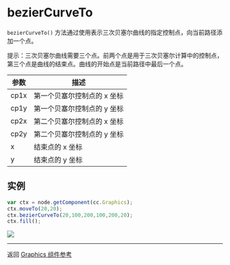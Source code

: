 # bezierCurveTo

`bezierCurveTo()` 方法通过使用表示三次贝塞尔曲线的指定控制点，向当前路径添加一个点。

提示：三次贝塞尔曲线需要三个点。前两个点是用于三次贝塞尔计算中的控制点，第三个点是曲线的结束点。曲线的开始点是当前路径中最后一个点。

| 参数 |   描述
| -------------- | ----------- |
|cp1x | 第一个贝塞尔控制点的 x 坐标
|cp1y | 第一个贝塞尔控制点的 y 坐标
|cp2x | 第二个贝塞尔控制点的 x 坐标
|cp2y | 第二个贝塞尔控制点的 y 坐标
|x | 结束点的 x 坐标
|y | 结束点的 y 坐标

## 实例

```javascript
var ctx = node.getComponent(cc.Graphics);
ctx.moveTo(20,20);
ctx.bezierCurveTo(20,100,200,100,200,20);
ctx.fill();
```

<a href="graphics/bezierCurveTo.png"><img src="graphics/bezierCurveTo.png"></a>

<hr>

返回 [Graphics 组件参考](../../components/graphics.md)
